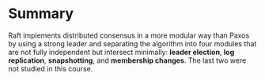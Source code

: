 # Summary

Raft implements distributed consensus in a more modular way than Paxos by using a strong leader and separating the algorithm into four modules that are not fully independent but intersect minimally: **leader election**, **log replication**, **snapshotting**, and **membership changes**. The last two were not studied in this course.


